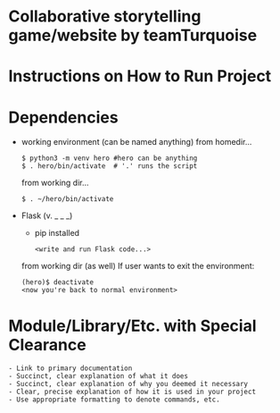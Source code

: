 # Collaborative storytelling game/website by teamTurquoise

# Instructions on How to Run Project 

# Dependencies
  - working environment (can be named anything)
        from homedir...

    ```
    $ python3 -m venv hero #hero can be anything
    $ . hero/bin/activate  # '.' runs the script
     ```
    from working dir...
    ```
    $ . ~/hero/bin/activate
    
     ```
  - Flask (v. _ _ _)
    - pip installed
      ```(hero)$ pip3 install flask
      <write and run Flask code...>
      ```
    from working dir (as well) If user wants to exit the environment:
    ```
    (hero)$ deactivate
    <now you're back to normal environment>
    ```
# Module/Library/Etc. with Special Clearance
    - Link to primary documentation
    - Succinct, clear explanation of what it does
    - Succinct, clear explanation of why you deemed it necessary
    - Clear, precise explanation of how it is used in your project
    - Use appropriate formatting to denote commands, etc.
